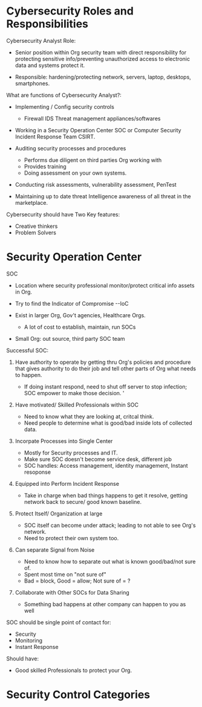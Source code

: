 # Cybersecurity Roles and Responsibilities

Cybersecurity Analyst Role:
- Senior position within Org security team with direct responsibility for protecting sensitive info/preventing unauthorized access to electronic data and systems protect it.

- Responsible: hardening/protecting network, servers, laptop, desktops, smartphones.

What are functions of Cybersecurity Analyst?:
- Implementing / Config security controls
  - Firewall  IDS  Threat management appliances/softwares
 
- Working in a Security Operation Center SOC or Computer Security Incident Response Team CSIRT.
- Auditing security processes and procedures
  - Performs due diligent on third parties Org working with
  - Provides training
  - Doing assessment on your own systems.
 
- Conducting risk assessments, vulnerability assessment, PenTest
- Maintaining up to date threat Intelligence awareness of all threat in the marketplace.

Cybersecurity should have Two Key features:
- Creative thinkers
- Problem Solvers

#

# Security Operation Center

SOC
- Location where security professional monitor/protect critical info assets in Org.
- Try to find the Indicator of Compromise --IoC

- Exist in larger Org, Gov't agencies, Healthcare Orgs.
  - A lot of cost to establish, maintain, run SOCs
 
- Small Org: out source, third party SOC team


Successful SOC:

1. Have authority to operate by getting thru Org's policies and procedure that gives authority to do their job and tell other parts of Org what needs to happen.
    - If doing instant respond, need to shut off server to stop infection; SOC empower to make those decision. '
  
2. Have motivated/ Skilled Professionals within SOC
    - Need to know what they are looking at, critcal think.
    - Need people to determine what is good/bad inside lots of collected data.

3. Incorpate Processes into Single Center
    - Mostly for Security processes and IT.
    - Make sure SOC doesn't become service desk, different job
    - SOC handles: Access management, identity management, Instant resoponse

4. Equipped into Perform Incident Response
    - Take in charge when bad things happens to get it resolve, getting network back to secure/ good known baseline.
  
5. Protect Itself/ Organization at large
    - SOC itself can become under attack; leading to not able to see Org's network.
    - Need to protect their own system too.
  
6. Can separate Signal from Noise
    - Need to know how to separate out what is known good/bad/not sure of.
    - Spent most time on "not sure of"
    - Bad = block, Good = allow; Not sure of = ?
  
7. Collaborate with Other SOCs for Data Sharing
    - Something bad happens at other company can happen to you as well
  

SOC should be single point of contact for:
- Security
- Monitoring
- Instant Response

Should have: 
- Good skilled Professionals to protect your Org.

#

# Security Control Categories



